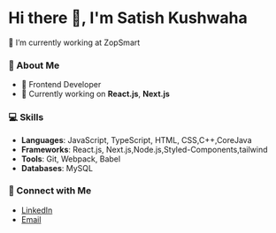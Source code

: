 # Hi there 👋, I'm Satish Kushwaha

🔭 I’m currently working at ZopSmart 

### 🚀 About Me
- 💼 Frontend Developer
- 🌱 Currently working on **React.js**, **Next.js**


### 💻 Skills
- **Languages**: JavaScript, TypeScript, HTML, CSS,C++,CoreJava
- **Frameworks**: React.js, Next.js,Node.js,Styled-Components,tailwind
- **Tools**: Git, Webpack, Babel
- **Databases**: MySQL


### 🔗 Connect with Me
- [LinkedIn](https://www.linkedin.com/in/satish-kushawaha-38245a206/)
- [Email](mailto:satishkushawaha89@gmail.com)

